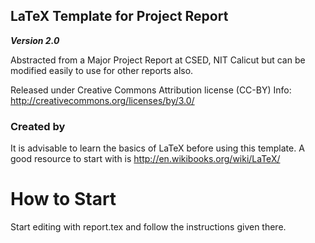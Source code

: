 LaTeX Template for Project Report
---------------------------------
_**Version 2.0**_

Abstracted from a Major Project Report at CSED, NIT Calicut but can be
modified easily to use for other reports also.

Released under Creative Commons Attribution license (CC-BY)
Info: http://creativecommons.org/licenses/by/3.0/

### Created by


It is advisable to learn the basics of LaTeX before using this template.
A good resource to start with is http://en.wikibooks.org/wiki/LaTeX/

How to Start
============

Start editing with report.tex and follow the instructions given there.


